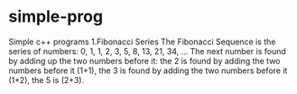 # simple-prog
Simple c++ programs
1.Fibonacci Series
The Fibonacci Sequence is the series of numbers:
       0, 1, 1, 2, 3, 5, 8, 13, 21, 34, ...
       The next number is found by adding up the two numbers before it:
            the 2 is found by adding the two numbers before it (1+1),
            the 3 is found by adding the two numbers before it (1+2),
            the 5 is (2+3).
            
